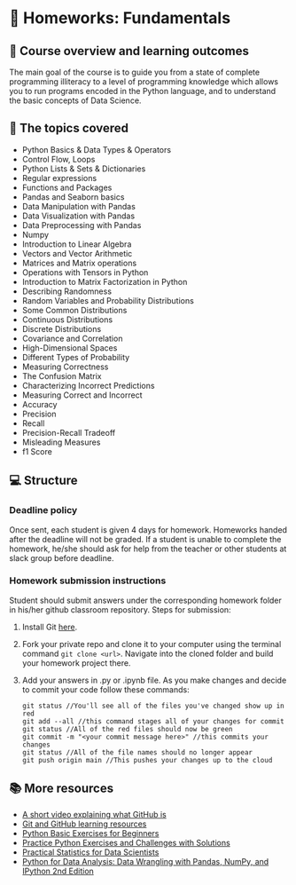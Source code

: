 # :wave: Homeworks: Fundamentals

## 🚀 Course overview and learning outcomes 

The main goal of the course is to guide you from a state of complete programming illiteracy to a level of programming knowledge which allows you to run programs encoded in the Python language, and to understand the basic concepts of Data Science.


## 📝 The topics covered

* Python Basics & Data Types & Operators
* Control Flow, Loops
* Python Lists & Sets & Dictionaries
* Regular expressions
* Functions and Packages
* Pandas and Seaborn basics
* Data Manipulation with Pandas
* Data Visualization with Pandas
* Data Preprocessing with Pandas
* Numpy
* Introduction to Linear Algebra
* Vectors and Vector Arithmetic
* Matrices and Matrix operations
* Operations with Tensors in Python
* Introduction to Matrix Factorization in Python
* Describing Randomness
* Random Variables and Probability Distributions
* Some Common Distributions
* Continuous Distributions
* Discrete Distributions   
* Covariance and Correlation
* High-Dimensional Spaces
* Different Types of Probability
* Measuring Correctness
* The Confusion Matrix
* Characterizing Incorrect Predictions
* Measuring Correct and Incorrect
* Accuracy
* Precision
* Recall
* Precision-Recall Tradeoff
* Misleading Measures
* f1 Score

## 💻 Structure

### Deadline policy 

Once sent, each student is given 4 days for homework. Homeworks handed after the deadline will not be graded. If a student is unable to complete the homework, he/she should ask for help from the teacher or other students at slack group before deadline.


### Homework submission instructions
Student should submit answers under the corresponding homework folder in his/her github classroom repository. Steps for submission:


1. Install Git  [here](https://git-scm.com/book/en/v2/Getting-Started-Installing-Git).

2. Fork your private repo and clone it to your computer using the terminal command `git clone <url>`.  Navigate into the cloned folder and build your homework project there.

3. Add your answers in .py or .ipynb file. As you make changes and decide to commit your code follow these commands:

	```
    git status //You'll see all of the files you've changed show up in red
    git add --all //this command stages all of your changes for commit
    git status //All of the red files should now be green
    git commit -m "<your commit message here>" //this commits your changes
    git status //All of the file names should no longer appear
    git push origin main //This pushes your changes up to the cloud
	```
    


## 📚  More resources 
* [A short video explaining what GitHub is](https://www.youtube.com/watch?v=w3jLJU7DT5E&feature=youtu.be) 
* [Git and GitHub learning resources](https://docs.github.com/en/github/getting-started-with-github/git-and-github-learning-resources) 
* [Python Basic Exercises for Beginners](https://pynative.com/python-basic-exercise-for-beginners/)
* [Practice Python Exercises and Challenges with Solutions](https://pynative.com/python-exercises-with-solutions/)
* [Practical Statistics for Data Scientists](https://github.com/Chandra0505/Data-Science-Resources/blob/master/machinelearning/Practical%20Statistics%20for%20Data%20Scientists.pdf)
* [Python for Data Analysis: Data Wrangling with Pandas, NumPy, and IPython 2nd Edition](https://www.programmer-books.com/wp-content/uploads/2019/04/Python-for-Data-Analysis-2nd-Edition.pdf)



